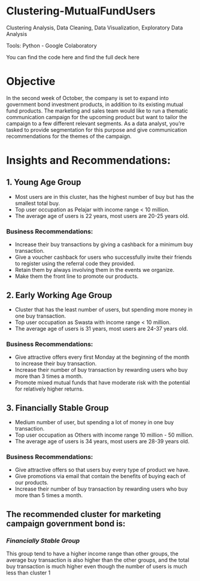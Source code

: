 # Clustering-MutualFundUsers
Clustering Analysis, Data Cleaning, Data Visualization, Exploratory Data Analysis

Tools: Python - Google Colaboratory

You can find the code here and find the full deck here 


# Objective
In the second week of October, the company is set to expand into government bond investment products, in addition to its existing mutual fund products. The marketing and sales team would like to run a thematic communication campaign for the upcoming product but want to tailor the campaign to a few different relevant segments. As a data analyst, you’re tasked to provide segmentation for this purpose and give communication recommendations for the themes of the campaign.


# Insights and Recommendations:
## 1. Young Age Group
* Most users are in this cluster, has the highest number of buy but has the smallest total buy.
* Top user occupation as Pelajar with income range < 10 million.
* The average age of users is 22 years, most users are 20-25 years old.

### Business Recommendations:
* Increase their buy transactions by giving a cashback  for a minimum buy transaction.
* Give a voucher cashback for users who successfully invite their friends to register using the referral code they provided.
* Retain them by always involving them in the events we organize.
* Make them the front line to promote our products.

## 2. Early Working Age Group
* Cluster that has the least number of users, but spending more money in one buy transaction.
* Top user occupation as Swasta with income range < 10 million.
* The average age of users is 31 years, most users are 24-37 years old.

### Business Recommendations:
* Give attractive offers every first Monday at the beginning of the month to increase their buy transaction.
* Increase their number of buy transaction by rewarding users who buy more than 3 times a month.
* Promote mixed mutual funds that have moderate risk with the potential for relatively higher returns.

## 3. Financially Stable Group
* Medium number of user, but spending a lot of money in one buy transaction.
* Top user occupation as Others with income range 10 million - 50 million.
* The average age of users is 34 years, most users are 28-39 years old.

### Business Recommendations:
* Give attractive offers so that users buy every type of product we have.
* Give promotions via email that contain the benefits of buying each of our products.
* Increase their number of buy transaction by rewarding users who buy more than 5 times a month.

## The recommended cluster for marketing campaign government bond is:
### *Financially Stable Group*
This group tend to have a higher income range than other groups, the average buy transaction is also higher than the other groups, and the total buy transaction is much higher even though the number of users is much less than cluster 1




